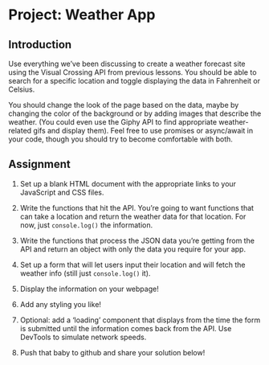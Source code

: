 # Project: Weather App

## Introduction

Use everything we’ve been discussing to create a weather forecast site using the Visual Crossing API from previous lessons. You should be able to search for a specific location and toggle displaying the data in Fahrenheit or Celsius.

You should change the look of the page based on the data, maybe by changing the color of the background or by adding images that describe the weather. (You could even use the Giphy API to find appropriate weather-related gifs and display them). Feel free to use promises or async/await in your code, though you should try to become comfortable with both.

## Assignment

1. Set up a blank HTML document with the appropriate links to your JavaScript and CSS files.

2. Write the functions that hit the API. You’re going to want functions that can take a location and return the weather data for that location. For now, just `console.log()` the information.

3. Write the functions that process the JSON data you’re getting from the API and return an object with only the data you require for your app.

4. Set up a form that will let users input their location and will fetch the weather info (still just `console.log()` it).

5. Display the information on your webpage!

6. Add any styling you like!

7. Optional: add a ‘loading’ component that displays from the time the form is submitted until the information comes back from the API. Use DevTools to simulate network speeds.

8. Push that baby to github and share your solution below!
